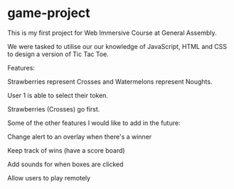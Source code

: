 # game-project

This is my first project for Web Immersive Course at General Assembly. 

We were tasked to utilise our our knowledge of JavaScript, HTML and CSS to design a version of Tic Tac Toe. 



Features:


Strawberries represent Crosses and Watermelons represent Noughts.

User 1 is able to select their token.

Strawberries (Crosses) go first.



Some of the other features I would like to add in the future:


Change alert to an overlay when there's a winner

Keep track of wins (have a score board)

Add sounds for when boxes are clicked

Allow users to play remotely


